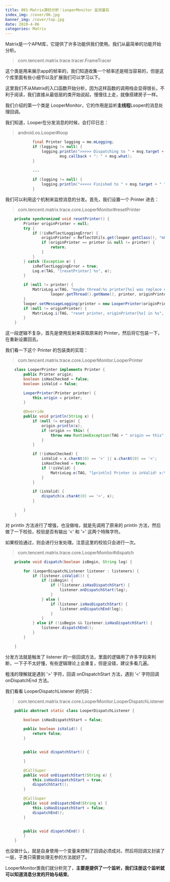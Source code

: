 ```yaml
---
title: 001-Matrix源码分析：LooperMonitor 监测基石
index_img: /cover/06.jpg
banner_img: /cover/top.jpg
date: 2020-4-06
categories: Matrix
---
```




Matrix是一个APM库，它提供了许多功能供我们使用。我们从最简单的功能开始分析。

> com.tencent.matrix.trace.tracer.FrameTracer

这个类是用来展示app的帧率的，我们知道收集一个帧率还是相当容易的，但是这个库里面有些小细节以及扩展我们可以学习以下。

这里我们不从Matrix的入口函数开始分析，因为这样函数的调用栈会显得很长，不利于阅读，我们直接从最低层的类开始说起，慢慢往上走，就像搭建房子一样。

我们介绍的第一个类是 LooperMonitor，它的作用是监听**主线程**Looper的消息处理回调。

我们知道，Looper在分发消息的时候，会打印日志：

> android.os.Looper#loop

```java
            final Printer logging = me.mLogging;
            if (logging != null) {
                logging.println(">>>>> Dispatching to " + msg.target + " " +
                        msg.callback + ": " + msg.what);
            }

			...
                
            if (logging != null) {
                logging.println("<<<<< Finished to " + msg.target + " " + msg.callback);
            }
```

我们可以利用这个机制来监控消息的分发。首先，我们设置一个 Printer 进去：

> com.tencent.matrix.trace.core.LooperMonitor#resetPrinter

```java
    private synchronized void resetPrinter() {
        Printer originPrinter = null;
        try {
            if (!isReflectLoggingError) {
                originPrinter = ReflectUtils.get(looper.getClass(), "mLogging", looper);
                if (originPrinter == printer && null != printer) {
                    return;
                }
            }
        } catch (Exception e) {
            isReflectLoggingError = true;
            Log.e(TAG, "[resetPrinter] %s", e);
        }

        if (null != printer) {
            MatrixLog.w(TAG, "maybe thread:%s printer[%s] was replace other[%s]!",
                    looper.getThread().getName(), printer, originPrinter);
        }
        looper.setMessageLogging(printer = new LooperPrinter(originPrinter));
        if (null != originPrinter) {
            MatrixLog.i(TAG, "reset printer, originPrinter[%s] in %s", originPrinter, looper.getThread().getName());
        }
    }
```

这一段逻辑不复杂，首先是使用反射来获取原来的 Printer，然后将它包装一下，在重新设置回去。

我们看一下这个 Printer 的包装类的实现：

> com.tencent.matrix.trace.core.LooperMonitor.LooperPrinter

```java
    class LooperPrinter implements Printer {
        public Printer origin;
        boolean isHasChecked = false;
        boolean isValid = false;

        LooperPrinter(Printer printer) {
            this.origin = printer;
        }

        @Override
        public void println(String x) {
            if (null != origin) {
                origin.println(x);
                if (origin == this) {
                    throw new RuntimeException(TAG + " origin == this");
                }
            }

            if (!isHasChecked) {
                isValid = x.charAt(0) == '>' || x.charAt(0) == '<';
                isHasChecked = true;
                if (!isValid) {
                    MatrixLog.e(TAG, "[println] Printer is inValid! x:%s", x);
                }
            }

            if (isValid) {
                dispatch(x.charAt(0) == '>', x);
            }

        }
    }
```

对 println 方法进行了增强，也没做啥，就是先调用了原来的 println 方法，然后做了一下校验，校验是否有输出 ‘<’ 和 '>' 这两个特殊字符。

如果校验通过，则会进行分发处理。注意这里的校验只会进行一次。

> com.tencent.matrix.trace.core.LooperMonitor#dispatch

```java
    private void dispatch(boolean isBegin, String log) {

        for (LooperDispatchListener listener : listeners) {
            if (listener.isValid()) {
                if (isBegin) {
                    if (!listener.isHasDispatchStart) {
                        listener.onDispatchStart(log);
                    }
                } else {
                    if (listener.isHasDispatchStart) {
                        listener.onDispatchEnd(log);
                    }
                }
            } else if (!isBegin && listener.isHasDispatchStart) {
                listener.dispatchEnd();
            }
        }

    }
```

分发方法就是触发了 listener 的一些回调方法，里面的逻辑用了许多字段来判断，一下子不太好懂，有些逻辑理论上会重复，但是没错，建议多看几遍。

粗浅的理解就是遇到 '>' 字符，回调 onDispatchStart 方法，遇到 ‘<’ 字符回调 onDispatchEnd 方法。

我们看看 LooperDispatchListener 的代码：

> com.tencent.matrix.trace.core.LooperMonitor.LooperDispatchListener

```java
    public abstract static class LooperDispatchListener {

        boolean isHasDispatchStart = false;

        public boolean isValid() {
            return false;
        }


        public void dispatchStart() {

        }

        @CallSuper
        public void onDispatchStart(String x) {
            this.isHasDispatchStart = true;
            dispatchStart();
        }

        @CallSuper
        public void onDispatchEnd(String x) {
            this.isHasDispatchStart = false;
            dispatchEnd();
        }


        public void dispatchEnd() {
        }
    }
```

也没做什么，就是自身使用一个变量来控制了回调必须成对。然后将回调又封装了一层，子类只需要处理无参的方法就好了。

LooperMonitor类我们就分析完了，**主要是提供了一个监听，我们注册这个监听就可以知道消息分发的开始与结束**。

